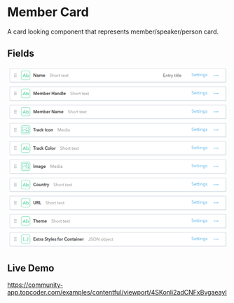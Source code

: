 # Member Card
A card looking component that represents member/speaker/person card.

## Fields
![](./pics/memberCard.png)

## Live Demo
https://community-app.topcoder.com/examples/contentful/viewport/4SKonli2adCNFxBvgaeayI